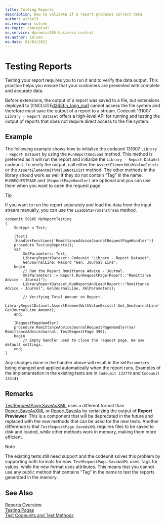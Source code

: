 ```yaml
---
title: Testing Reports
description: How to validate if a report produces correct data
author: ailie13
ms.reviewer: solsen
ms.topic: conceptual
ms.service: dynamics365-business-central
ms.author: solsen
ms.date: 04/01/2021
---
```


# Testing Reports
Testing your report requires you to run it and to verify the data output. This practice helps you ensure that your customers are presented with complete and accurate data.  

Before extensions, the output of a report was saved to a file, but extensions deployed to [!INCLUDE[d365fin_long_md](includes/d365fin_long_md.md)] cannot access the file system and therefore must save the output of a report to a stream. Codeunit 131007 `Library - Report Dataset` offers a high-level API for running and testing the output of reports that does not require direct access to the file system.

## Example
The following example shows how to initialize the codeunit 131007 `Library - Report Dataset` by using the `RunReportAndLoad` method. This method is preferred as it will run the report and initialize the `Library - Report DataSet` codeunit. To verify the output, call either the `AssertElementWithValueExists` or the `AssertElementWithValueNotExist` method. The other methods in the library should work as well if they do not contain “Tag” in the name. `RUNREQUESTPAGE` and `[RequestPageHandler]` are optional and you can use them when you want to open the request page. 

> [!TIP]  
> If you want to run the report separately and load the data from the input stream manually, you can use the `LoadDataFromInstream` method.

```AL
codeunit 50105 MyReportTesting
{
    Subtype = Test;
    
    [Test]
    [HandlerFunctions('RemittanceAdviceJournalRequestPageHandler')]
    procedure TestingReports();
    var
        XmlParameters: Text;
        LibraryReportDataset: Codeunit "Library - Report Dataset";
        GenJournalLine: Record "Gen. Journal Line";
    begin
        // Run the Report Remittance Advice - Journal. 
        XmlParameters := Report.RunRequestPage(Report::"Remittance Advice - Journal");
        LibraryReportDataset.RunReportAndLoad(Report::"Remittance Advice - Journal", GenJournalLine, XmlParameters);

        // Verifying Total Amount on Report. 
        LibraryReportDataset.AssertElementWithValueExists('Amt_GenJournalLine', GenJournalLine.Amount);
    end;

    [RequestPageHandler]
    procedure RemittanceAdviceJournalRequestPageHandler(var RemittanceAdviceJournal: TestRequestPage 399);
    begin
        // Empty handler used to close the request page. We use default settings. 
    end;
}
```

Any changes done in the handler above will result in the `XmlParameters` being changed and applied automatically when the report runs. Examples of the implementation in the existing tests are in `Codeunit 133770` and `Codeunit 134141`.

## Remarks

[TestRequestPage.SaveAsXML](methods-auto/testrequestpage/testrequestpage-saveasxml-method.md) uses a different format than [Report.SaveAsXML](methods-auto/report/report-saveasxml-method.md) or [Report.SaveAs](methods-auto/report/report-saveas-method.md) by serializing the output of **Report Previewer**. This is a component that will be deprecated in the future and replaced with the new methods that can be used for the new tests. Another difference is that `TestRequestPage.SaveAsXML` requires files to be saved to disk and loaded, while other methods work in memory, making them more efficient. 

> [!NOTE]  
> The existing tests still need support and the codeunit solves this problem by supporting both formats for now. `TestRequestPage.SaveAsXML` uses Tags for values, while the new format uses attributes. This means that you cannot use any public method that contains "Tag" in the name to test the reports generated in the memory.

## See Also

[Reports Overview](devenv-reports.md)  
[Testing Pages](devenv-testing-pages.md)  
[Test Codeunits and Test Methods](devenv-test-codeunits-and-test-methods.md)
